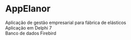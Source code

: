 # AppElanor
Aplicação de gestão empresarial para fábrica de elásticos
<br>Aplicação em Delphi 7 
<br>Banco de dados Firebird
